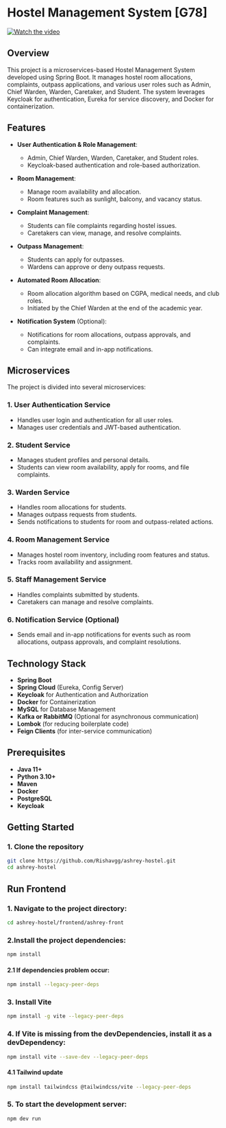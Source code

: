 # Hostel Management System [G78]

[![Watch the video](https://github.com/user-attachments/assets/17d31a67-e2a4-4580-9eb8-4ab97297b90c)](https://drive.google.com/file/d/1P_tkagZiqkC3tZ-zmfuaGngpilf4E1Ck/view?usp=sharing)



## Overview
This project is a microservices-based Hostel Management System developed using Spring Boot. It manages hostel room allocations, complaints, outpass applications, and various user roles such as Admin, Chief Warden, Warden, Caretaker, and Student. The system leverages Keycloak for authentication, Eureka for service discovery, and Docker for containerization.

## Features
- **User Authentication & Role Management**:
  - Admin, Chief Warden, Warden, Caretaker, and Student roles.
  - Keycloak-based authentication and role-based authorization.
  
- **Room Management**:
  - Manage room availability and allocation.
  - Room features such as sunlight, balcony, and vacancy status.

- **Complaint Management**:
  - Students can file complaints regarding hostel issues.
  - Caretakers can view, manage, and resolve complaints.

- **Outpass Management**:
  - Students can apply for outpasses.
  - Wardens can approve or deny outpass requests.

- **Automated Room Allocation**:
  - Room allocation algorithm based on CGPA, medical needs, and club roles.
  - Initiated by the Chief Warden at the end of the academic year.

- **Notification System** (Optional):
  - Notifications for room allocations, outpass approvals, and complaints.
  - Can integrate email and in-app notifications.

## Microservices
The project is divided into several microservices:

### 1. **User Authentication Service**
   - Handles user login and authentication for all user roles.
   - Manages user credentials and JWT-based authentication.

### 2. **Student Service**
   - Manages student profiles and personal details.
   - Students can view room availability, apply for rooms, and file complaints.

### 3. **Warden Service**
   - Handles room allocations for students.
   - Manages outpass requests from students.
   - Sends notifications to students for room and outpass-related actions.

### 4. **Room Management Service**
   - Manages hostel room inventory, including room features and status.
   - Tracks room availability and assignment.

### 5. **Staff Management Service**
   - Handles complaints submitted by students.
   - Caretakers can manage and resolve complaints.

### 6. **Notification Service** (Optional)
   - Sends email and in-app notifications for events such as room allocations, outpass approvals, and complaint resolutions.

## Technology Stack
- **Spring Boot**
- **Spring Cloud** (Eureka, Config Server)
- **Keycloak** for Authentication and Authorization
- **Docker** for Containerization
- **MySQL** for Database Management
- **Kafka or RabbitMQ** (Optional for asynchronous communication)
- **Lombok** (for reducing boilerplate code)
- **Feign Clients** (for inter-service communication)

## Prerequisites
- **Java 11+**
- **Python 3.10+**
- **Maven**
- **Docker**
- **PostgreSQL**
- **Keycloak**

## Getting Started

### 1. Clone the repository
```bash
git clone https://github.com/Rishavgg/ashrey-hostel.git
cd ashrey-hostel
```

## Run Frontend

### 1. Navigate to the project directory:

```bash
cd ashrey-hostel/frontend/ashrey-front
```
### 2.Install the project dependencies:

```bash
npm install
```
#### 2.1 If dependencies problem occur:
```bash
npm install --legacy-peer-deps
```

### 3. Install Vite

```bash
npm install -g vite --legacy-peer-deps
```

### 4. If Vite is missing from the devDependencies, install it as a devDependency:

```bash
npm install vite --save-dev --legacy-peer-deps 
```
#### 4.1 Tailwind update
```bash
npm install tailwindcss @tailwindcss/vite --legacy-peer-deps
```

### 5. To start the development server:

```bash
npm dev run
```
